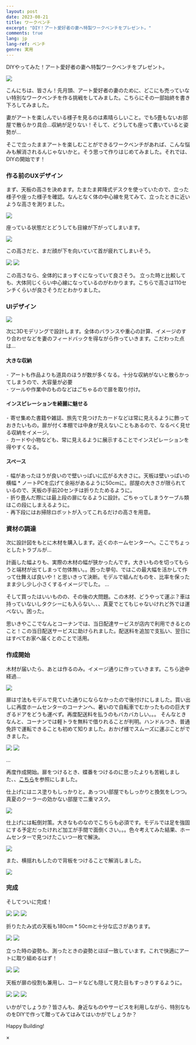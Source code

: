```yaml
---
layout: post
date: 2023-08-21
title: ワークベンチ
excerpt: "DIY！アート愛好者の妻へ特製ワークベンチをプレゼント。"
comments: true
lang: jp
lang-ref: ベンチ
genre: 実用
---
```




DIYやってみた！アート愛好者の妻へ特製ワークベンチをプレゼント。

<img src="https://storage.googleapis.com/daisukemiyazaki_website/builds/front.jpeg" class="image_in_post_sm" onclick="openModalImage(this)">

こんにちは、皆さん！先月頭、アート愛好者の妻のために、どこにも売っていない特別なワークベンチを作る挑戦をしてみました。こちらにその一部始終を書き下ろしてみました。

妻がアートを楽しんでいる様子を見るのは素晴らしいこと。でも5畳もないお部屋で散らかり具合...収納が足りない！そして、どうしても座って書いていると姿勢が...

そこで立ったままアートを楽しむことができるワークベンチがあれば、こんな悩みも解消されるんじゃないかと。そう思って作りはじめてみました。それでは、DIYの開始です！

### 作る前のUXデザイン

まず、天板の高さを決めます。たまたま昇降式デスクを使っていたので、立った様子や座った様子を確認。なんとなく体の中心線を見てみて、立ったときに近いような高さを測りました。

<img src="https://storage.googleapis.com/daisukemiyazaki_website/builds/test0.jpeg" class="image_in_post_sm">

座っている状態だとどうしても目線が下がってしまいます。

<img src="https://storage.googleapis.com/daisukemiyazaki_website/builds/test1.jpeg" class="image_in_post_sm">

この高さだと、まだ顔が下を向いていて首が疲れてしまいそう。

<div class="image-container_double">
<img src="https://storage.googleapis.com/daisukemiyazaki_website/builds/test2.jpeg" class="image_in_post_sm">
<img src="https://storage.googleapis.com/daisukemiyazaki_website/builds/test3.jpeg" class="image_in_post_sm">
</div>

この高さなら、全体的にまっすぐになっていて良さそう。
立った時と比較しても、大体同じくらい中心線になっているのがわかります。こちらで高さは110センチくらいが良さそうだとわかりました。

### UIデザイン

<img src="https://storage.googleapis.com/daisukemiyazaki_website/builds/cad.jpeg" class="image_in_post_sm" onclick="openModalImage(this)">

次に3Dモデリングで設計します。全体のバランスや重心の計算、イメージのすり合わせなどを妻のフィードバックを得ながら作っていきます。こだわった点は...

#### 大きな収納

 ⁃ アートも作品よりも道具のほうが数が多くなる。十分な収納がないと散らかってしまうので、大容量が必要<br>
 ⁃ ツールや作業中のものなどはごちゃるので扉を取り付け。<br>

#### インスピレーションを綺麗に魅せる

 ⁃ 寄せ集めた書籍や雑誌、旅先で見つけたカードなどは常に見えるように飾っておきたいもの。扉が付く本棚では中身が見えないこともあるので、なるべく見せる収納をイメージ。<br>
 ⁃ カードや小物なども、常に見えるように展示することでインスピレーションを得やすくなる。<br>

#### スペース

 ⁃ 幅があったほうが良いので壁いっぱいに広がる大きさに。天板は壁いっぱいの横幅 * ノートPCを広げて余裕があるように50cmに。部屋の大きさが限られているので、天板の手前20センチは折りたためるように。<br>
 ⁃ 折り畳んだ際には最上段の扉になるように設計。ごちゃってしまうケーブル類はこの段にしまえるように。<br>
 ⁃ 再下段にはお掃除ロボットが入ってこれるだけの高さを用意。<br>

### 資材の調達

次に設計図をもとに木材を購入します。近くのホームセンターへ。ここでちょっとしたトラブルが...

計画した幅よりも、実際の木材の幅が狭かったんです。大きいものを切ってもらうと端材が出てしまって勿体無い。。困った挙句、ではこの最大幅を活かして作って仕舞えば良いや！と思いきって決断。モデルで組んだものを、比率を保ったまま少し少し小さくするイメージでした。
...

そして買ったはいいものの、その後の大問題。この木材、どうやって運ぶ？車は持っていないしタクシーにも入らない、、、真夏でとてもじゃないけれど外では運べない。困った。

思いきやここでなんとコーナンでは、当日配達サービスが店内で利用できるとのこと！この当日配送サービスに助けられました。配送料を追加で支払い、翌日にはすべてお家へ届くとのことで活用。

### 作成開始

木材が届いたら、あとは作るのみ。イメージ通りに作っていきます。こちら途中経過...

<img src="https://storage.googleapis.com/daisukemiyazaki_website/builds/inProgress.jpeg" class="image_in_post_sm">

扉は寸法もモデルで見ていた通りにならなかったので後付けにしました。買い出しに再度ホームセンターのコーナンへ、暑いので自転車でむかったものの巨大すぎるドアをどうも運べず。再度配送料を払うのもバカバカしい。。。
そんなときなんと、コーナンでは軽トラを無料で借りれることが判明。ハンドルつき、普通免許で運転できることも初めて知りました。おかげ様でスムーズに運ぶことができました。
<div class="image-container_double">
<img src="https://storage.googleapis.com/daisukemiyazaki_website/builds/miniTruck.jpeg" class="image_in_post_sm">
<img src="https://storage.googleapis.com/daisukemiyazaki_website/builds/miniTruck2.jpeg" class="image_in_post_sm">
</div>

...

再度作成開始。扉をつけるとき、蝶番をつけるのに思ったよりも苦戦しました、、[こちら](https://magazine.cainz.com/article/81662)を参照にしました。

仕上げにはニス塗りもしっかりと。あっつい部屋でもしっかりと換気をしつつ。真夏のクーラーの効かない部屋で二重マスク。

<img src="https://storage.googleapis.com/daisukemiyazaki_website/builds/hotMan.jpeg" class="image_in_post_sm">

仕上げには転倒対策。大きなものなのでこちらも必須です。モデルでは足を強固にする予定だったけれど加工が手間で面倒くさい。。。色々考えてみた結果、ホームセンターで見つけたこいつ一枚で解決。

<img src="https://storage.googleapis.com/daisukemiyazaki_website/builds/legs.jpeg" class="image_in_post_sm">

また、横揺れもしたので背板をつけることで解消しました。

<img src="https://storage.googleapis.com/daisukemiyazaki_website/builds/seita.jpeg" class="image_in_post_sm">

### 完成

そしてついに完成！
<div class="image-container_triple">
  <img src="https://storage.googleapis.com/daisukemiyazaki_website/builds/front.jpeg" class="image_in_post_sm" onclick="openModalImage(this)">
  <img src="https://storage.googleapis.com/daisukemiyazaki_website/builds/front2.jpeg" class="image_in_post_sm" onclick="openModalImage(this)">
  <img src="https://storage.googleapis.com/daisukemiyazaki_website/builds/front3.jpeg" class="image_in_post_sm" onclick="openModalImage(this)">
</div>

折りたたみ式の天板も180cm * 50cmと十分な広さがあります。
<div class="image-container_double">
<img src="https://storage.googleapis.com/daisukemiyazaki_website/builds/tableWidth.jpeg" class="image_in_post_sm">
<img src="https://storage.googleapis.com/daisukemiyazaki_website/builds/faceToCamera.jpeg" class="image_in_post_sm">
</div>

立った時の姿勢も、測ったときの姿勢とほぼ一致しています。これで快適にアートに取り組めるはず！
<div class="image-container_double">
<img src="https://storage.googleapis.com/daisukemiyazaki_website/builds/positionCheck.jpeg" class="image_in_post_sm">
<img src="https://storage.googleapis.com/daisukemiyazaki_website/builds/test3.jpeg" class="image_in_post_sm">
</div>

天板が扉の役割も兼用し、コードなども隠して見た目もすっきりするように。
<!-- insert image from builds.yml -->
<div class="image-container_triple">
<img src="https://storage.googleapis.com/daisukemiyazaki_website/builds/foldedTableTop.jpeg" class="image_in_post_sm" onclick="openModalImage(this)">
<img src="https://storage.googleapis.com/daisukemiyazaki_website/builds/mount.jpeg" class="image_in_post_sm" onclick="openModalImage(this)">
<img src="https://storage.googleapis.com/daisukemiyazaki_website/builds/codes.jpeg" class="image_in_post_sm" onclick="openModalImage(this)">
</div>

いかがでしょうか？皆さんも、身近なものやサービスを利用しながら、特別なものをDIYで作って贈ってみてはみてはいかがでしょうか？

Happy Building!
<script src="/assets/js/popup_build.js"></script>

<div id="myModal" class="modal">
  <span class="close">&times;</span>
  <img class="modal-content" id="img01">
  <div id="caption"></div>
</div>
